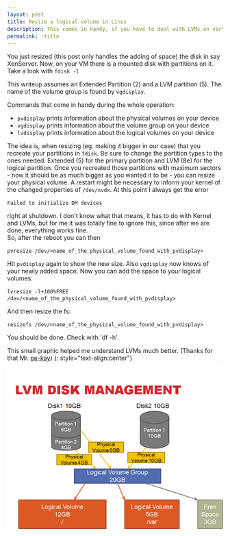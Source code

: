 ```yaml
---
layout: post
title: Resize a logical volume in Linux
description: This comes in handy, if you have to deal with LVMs on virtual machines.
permalink: :title
---
```


You just resized (this post only handles the adding of space) the disk in say XenServer. Now, on your VM there is a mounted disk with partitions on it.
Take a look with `fdisk -l`

This writeup assumes an Extended Partition (2) and a LVM partition (5). The name of the volume group is found by `vgdisplay`.

Commands that come in handy during the whole operation:
  * `pvdisplay` prints information about the physical volumes on your device
  * `vgdisplay` prints information about the volume group on your device
  * `lvdisplay` prints information about the logical volumes on your device

The idea is, when resizing (eg. making it bigger in our case) that you recreate your partitions in `fdisk`. Be sure to change the partition types to the ones needed: Extended (5) for the primary partition and LVM (8e) for the logical partition. Once you recreated those partitions with maximum sectors - now it should be as much bigger as you wanted it to be - you can resize your physical volume. A restart might be necessary to inform your kernel of the changed properties of `/dev/xvdx`. At this point I always get the error 
```
Failed to initialize DM devices
```
 right at shutdown. I don't know what that means, it has to do with Kernel and LVMs, but for me it was totally fine to ignore this, since after we are done, everything works fine.  
So, after the reboot you can then  
```
pvresize /dev/<name_of_the_physical_volume_found_with_pvdisplay>
```
Hit `pvdisplay` again to show the new size. Also `vgdisplay` now knows of your newly added space.
Now you can add the space to your logical volumes:  
```
lvresize -l+100%FREE /dev/<name_of_the_physical_volume_found_with_pvdisplay>
```
And then resize the fs:   
```
resizefs /dev/<name_of_the_physical_volume_found_with_pvdisplay>
```

You should be done. Check with 'df -h'.

This small graphic helped me understand LVMs much better.
(Thanks for that Mr. [pe-kay](https://pe-kay.blogspot.com/2013/04/linux-lvm-explained.html))
{: style="text-align:center"}
![Sensei](/assets/images/lvm_explained.png)
